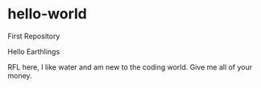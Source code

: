 # hello-world
First Repository

Hello Earthlings

RFL here, I like water and am new to the coding world.
Give me all of your money.
